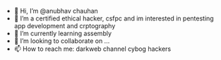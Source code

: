 - 👋 Hi, I’m @anubhav chauhan
- 👀 I’m a certified ethical hacker, csfpc and im interested in pentesting app development and crptography
- 🌱 I’m currently learning assembly
- 💞️ I’m looking to collaborate on ...
- 📫 How to reach me: darkweb channel cybog hackers

<!---
anubhav485/anubhav485 is a ✨ special ✨ repository because its `README.md` (this file) appears on your GitHub profile.
You can click the Preview link to take a look at your changes.
--->

